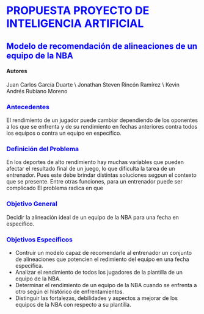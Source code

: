 # <FONT color="blue">PROPUESTA PROYECTO DE INTELIGENCIA ARTIFICIAL </FONT>
## <FONT color="blue">Modelo de recomendación de alineaciones de un equipo de la NBA </FONT>

#### Autores
Juan Carlos García Duarte \\
Jonathan Steven Rincón Ramírez \\
Kevin Andrés Rubiano Moreno

### <FONT color="blue"> Antecedentes </FONT>
El rendimiento de un jugador puede cambiar dependiendo de los oponentes a los que se enfrenta y de su rendimiento en fechas anteriores contra todos los equipos o contra un equipo en específico.

### <FONT color="blue"> Definición del Problema </FONT>
En los deportes de alto rendimiento hay muchas variables que pueden afectar el resultado final de un juego, lo que dificulta la tarea de un entrenador. Pues este debe brindar distintas soluciones segpun el contexto que se presente. Entre otras funciones, para un entrenador puede ser complicado 
El problema radica en que 

### <FONT color="blue"> Objetivo General </FONT>
Decidir la alineación ideal de un equipo de la NBA para una fecha en específico.

### <FONT color="blue"> Objetivos Específicos </FONT>

* Contruir un modelo capaz de recomendarle al entrenador un conjunto de alineaciones que potencien el redimiento del equipo en una fecha específica.
* Analizar el rendimiento de todos los jugadores de la plantilla de un equipo de la NBA.
* Determinar el rendimiento de un equipo de la NBA cuando se enfrenta a otro según el histórico de enfrentamientos.
* Distinguir las fortalezas, debilidades y aspectos a mejorar de los equipos de la NBA con respecto a su plantilla.
